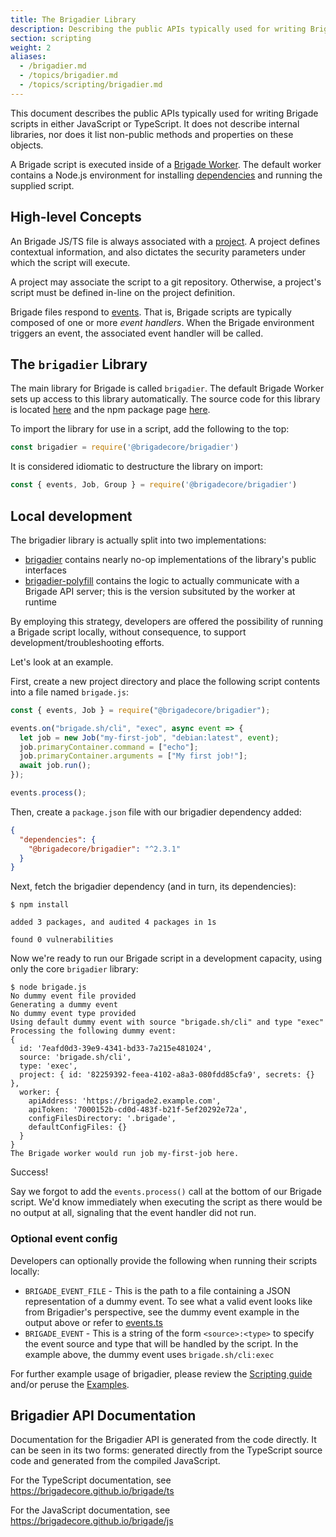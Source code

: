 ```yaml
---
title: The Brigadier Library
description: Describing the public APIs typically used for writing Brigade scripts
section: scripting
weight: 2
aliases:
  - /brigadier.md
  - /topics/brigadier.md
  - /topics/scripting/brigadier.md
---
```


This document describes the public APIs typically used for writing Brigade
scripts in either JavaScript or TypeScript. It does not describe internal
libraries, nor does it list non-public methods and properties on these objects.

A Brigade script is executed inside of a [Brigade Worker]. The default worker
contains a Node.js environment for installing [dependencies] and running the
supplied script.

[Brigade Worker]: /topics/scripting/worker
[dependencies]: /topics/scripting/dependencies

## High-level Concepts

An Brigade JS/TS file is always associated with a [project]. A project
defines contextual information, and also dictates the security parameters
under which the script will execute.

A project may associate the script to a git repository. Otherwise, a project's
script must be defined in-line on the project definition.

Brigade files respond to [events]. That is, Brigade scripts are typically
composed of one or more _event handlers_. When the Brigade environment triggers
an event, the associated event handler will be called.

[project]: /topics/project-developers/projects
[events]: /topics/project-developers/events

## The `brigadier` Library

The main library for Brigade is called `brigadier`. The default Brigade Worker
sets up access to this library automatically. The source code for this library
is located [here][brigadier] and the npm package page [here][brigadier npm].

To import the library for use in a script, add the following to the top:

```javascript
const brigadier = require('@brigadecore/brigadier')
```

It is considered idiomatic to destructure the library on import:

```javascript
const { events, Job, Group } = require('@brigadecore/brigadier')
```

## Local development

The brigadier library is actually split into two implementations:

* [brigadier] contains nearly no-op implementations of the library's public
  interfaces
* [brigadier-polyfill] contains the logic to actually communicate with a
  Brigade API server; this is the version subsituted by the worker at runtime

By employing this strategy, developers are offered the possibility of running a
Brigade script locally, without consequence, to support
development/troubleshooting efforts.

Let's look at an example.

First, create a new project directory and place the following script contents
into a file named `brigade.js`:

```javascript
const { events, Job } = require("@brigadecore/brigadier");

events.on("brigade.sh/cli", "exec", async event => {
  let job = new Job("my-first-job", "debian:latest", event);
  job.primaryContainer.command = ["echo"];
  job.primaryContainer.arguments = ["My first job!"];
  await job.run();
});

events.process();
```

Then, create a `package.json` file with our brigadier dependency added:

```json
{
  "dependencies": {
    "@brigadecore/brigadier": "^2.3.1"
  }
}
```

Next, fetch the brigadier dependency (and in turn, its dependencies):

```console
$ npm install

added 3 packages, and audited 4 packages in 1s

found 0 vulnerabilities
```

Now we're ready to run our Brigade script in a development capacity, using only
the core `brigadier` library: 

```console
$ node brigade.js
No dummy event file provided
Generating a dummy event
No dummy event type provided
Using default dummy event with source "brigade.sh/cli" and type "exec"
Processing the following dummy event:
{
  id: '7eafd0d3-39e9-4341-bd33-7a215e481024',
  source: 'brigade.sh/cli',
  type: 'exec',
  project: { id: '82259392-feea-4102-a8a3-080fdd85cfa9', secrets: {} },
  worker: {
    apiAddress: 'https://brigade2.example.com',
    apiToken: '7000152b-cd0d-483f-b21f-5ef20292e72a',
    configFilesDirectory: '.brigade',
    defaultConfigFiles: {}
  }
}
The Brigade worker would run job my-first-job here.
```

Success!

Say we forgot to add the `events.process()` call at the bottom of our Brigade
script. We'd know immediately when executing the script as there would be no
output at all, signaling that the event handler did not run.

### Optional event config

Developers can optionally provide the following when running their scripts
locally:

  * `BRIGADE_EVENT_FILE` - This is the path to a file containing a JSON
    representation of a dummy event. To see what a valid event looks like from
    Brigadier's perspective, see the dummy event example in the output above
    or refer to [events.ts]
  * `BRIGADE_EVENT` - This is a string of the form `<source>:<type>` to specify
    the event source and type that will be handled by the script. In the
    example above, the dummy event uses `brigade.sh/cli:exec`

For further example usage of brigadier, please review the [Scripting guide]
and/or peruse the [Examples].

[brigadier]: https://github.com/brigadecore/brigade/tree/main/v2/brigadier
[brigadier npm]: https://www.npmjs.com/package/@brigadecore/brigadier
[brigadier-polyfill]: https://github.com/brigadecore/brigade/tree/main/v2/brigadier-polyfill
[Scripting guide]: /topics/scripting/guide
[events.ts]: https://github.com/brigadecore/brigade/tree/main/v2/brigadier/src/events.ts
[Examples]: /topics/examples

## Brigadier API Documentation

Documentation for the Brigadier API is generated from the code directly. It can
be seen in its two forms: generated directly from the TypeScript source code
and generated from the compiled JavaScript.

For the TypeScript documentation, see https://brigadecore.github.io/brigade/ts

For the JavaScript documentation, see https://brigadecore.github.io/brigade/js